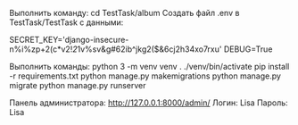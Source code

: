 Выполнить команду: cd TestTask/album
Создать файл .env в TestTask/TestTask с данными:

SECRET_KEY='django-insecure-n%i%zp+2(c*v2!*2*1v%sv&g#62ib^jkg2($&6cj2h34xo7rxu'
DEBUG=True

Выполнить команды:
python 3 -m venv venv
. ./venv/bin/activate
pip install -r requirements.txt
python manage.py makemigrations
python manage.py migrate
python manage.py runserver

Панель администратора:
http://127.0.0.1:8000/admin/
Логин: Lisa
Пароль: Lisa
